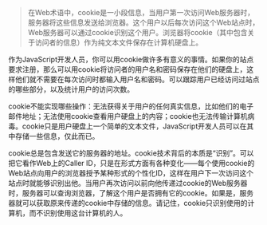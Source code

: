 > 在Web术语中，cookie是一小段信息，当用户第一次访问Web服务器时，服务器将这些信息发送给浏览器。这个用户以后每次访问这个Web站点时，Web服务器可以通过cookie识别这个用户。浏览器将cookie（其中包含关于访问者的信息）作为纯文本文件保存在计算机硬盘上。

作为JavaScript开发人员，你可以用cookie做许多有意义的事情。如果你的站点要求注册，那么可以用cookie将访问者的用户名和密码保存在他们的硬盘上，这样他们就不需要在每次访问时都输入用户名和密码。可以跟踪用户已经访问过站点的哪些部分，以及统计用户的访问次数。

cookie不能实现哪些操作：无法获得关于用户的任何真实信息，比如他们的电子邮件地址；无法使用cookie查看用户硬盘上的内容；cookie也无法传输计算机病毒。cookie只是用户硬盘上一个简单的文本文件，JavaScript开发人员可以在其中存储一些信息，仅此而已。

cookie总是包含发送它的服务器的地址。cookie技术背后的本质是“识别”。可以把它看作Web上的Caller ID，只是在形式方面有各种变化——每个使用cookie的Web站点向用户的浏览器授予某种形式的个性化ID，这样在用户下一次访问这个站点时就能够识别出他。当用户再次访问以前向他传递过cookie的Web服务器时，服务器可以查询浏览器，了解这个用户是否拥有它的cookie。如果是，服务器就可以获取原来传递的cookie中存储的信息。请记住，cookie只识别使用的计算机，而不识别使用这台计算机的人。
